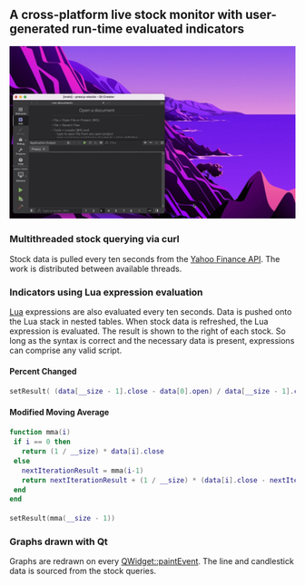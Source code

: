## **A cross-platform live stock monitor with user-generated run-time evaluated indicators**
![Demo](demo.gif)

### **Multithreaded stock querying via curl**
Stock data is pulled every ten seconds from the [Yahoo Finance API](https://finance.yahoo.com/quotes/API,Documentation/view/v1/). The work is distributed between available threads.

### **Indicators using Lua expression evaluation**
[Lua](https://www.lua.org/) expressions are also evaluated every ten seconds. Data is pushed onto the Lua stack in nested tables. When stock data is refreshed, the Lua expression is evaluated. The result is shown to the right of each stock. So long as the syntax is correct and the necessary data is present, expressions can comprise any valid script.

#### Percent Changed
```lua
setResult( (data[__size - 1].close - data[0].open) / data[__size - 1].close * 100 )
```
 #### Modified Moving Average
 ```lua
function mma(i)
  if i == 0 then 
    return (1 / __size) * data[i].close
  else
    nextIterationResult = mma(i-1)
    return nextIterationResult + (1 / __size) * (data[i].close - nextIterationResult)
  end
end

setResult(mma(__size - 1))
 ```

### **Graphs drawn with Qt** 
Graphs are redrawn on every [QWidget::paintEvent](https://doc.qt.io/qt-5/qwidget.html#paintEvent). The line and candlestick data is sourced from the stock queries. 
